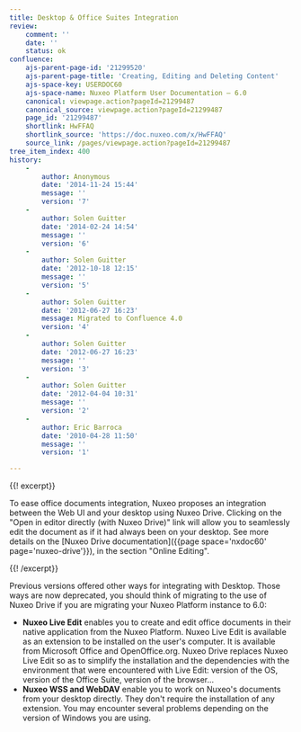 ```yaml
---
title: Desktop & Office Suites Integration
review:
    comment: ''
    date: ''
    status: ok
confluence:
    ajs-parent-page-id: '21299520'
    ajs-parent-page-title: 'Creating, Editing and Deleting Content'
    ajs-space-key: USERDOC60
    ajs-space-name: Nuxeo Platform User Documentation — 6.0
    canonical: viewpage.action?pageId=21299487
    canonical_source: viewpage.action?pageId=21299487
    page_id: '21299487'
    shortlink: HwFFAQ
    shortlink_source: 'https://doc.nuxeo.com/x/HwFFAQ'
    source_link: /pages/viewpage.action?pageId=21299487
tree_item_index: 400
history:
    -
        author: Anonymous
        date: '2014-11-24 15:44'
        message: ''
        version: '7'
    -
        author: Solen Guitter
        date: '2014-02-24 14:54'
        message: ''
        version: '6'
    -
        author: Solen Guitter
        date: '2012-10-18 12:15'
        message: ''
        version: '5'
    -
        author: Solen Guitter
        date: '2012-06-27 16:23'
        message: Migrated to Confluence 4.0
        version: '4'
    -
        author: Solen Guitter
        date: '2012-06-27 16:23'
        message: ''
        version: '3'
    -
        author: Solen Guitter
        date: '2012-04-04 10:31'
        message: ''
        version: '2'
    -
        author: Eric Barroca
        date: '2010-04-28 11:50'
        message: ''
        version: '1'

---
```

{{! excerpt}}

To ease office documents integration, Nuxeo proposes an integration between the <span style="color: rgb(34,34,34);">Web UI</span> and your desktop using Nuxeo Drive. Clicking on the "Open in editor directly (with Nuxeo Drive)" link will allow you to seamlessly edit the document as if it had always been on your desktop. See more details on the [Nuxeo Drive documentation]({{page space='nxdoc60' page='nuxeo-drive'}}), in the section "Online Editing".

{{! /excerpt}}

Previous versions offered other ways for integrating with Desktop. Those ways are now deprecated, you should think of migrating to the use of Nuxeo Drive if you are migrating your Nuxeo Platform instance to 6.0:

*   **Nuxeo Live Edit** enables you to create and edit office documents in their native application from the Nuxeo Platform. Nuxeo Live Edit is available as an extension to be installed on the user's computer. It is available from Microsoft Office and OpenOffice.org. Nuxeo Drive replaces Nuxeo Live Edit so as to simplify the installation and the dependencies with the environment that were encountered with Live Edit: version of the OS, version of the Office Suite, version of the browser...
*   **Nuxeo WSS and WebDAV** enable you to work on Nuxeo's documents from your desktop directly. They don't require the installation of any extension. You may encounter several problems depending on the version of Windows you are using.

&nbsp;
